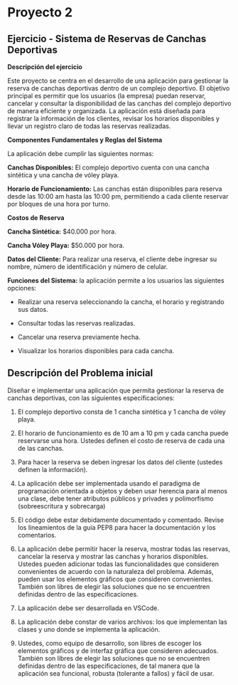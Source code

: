 # Proyecto 2
## Ejercicio - Sistema de Reservas de Canchas Deportivas

**Descripción del ejercicio**

Este proyecto se centra en el desarrollo de una aplicación para gestionar la reserva de canchas deportivas dentro de un complejo deportivo. El objetivo principal es permitir que los usuarios (la empresa) puedan reservar, cancelar y consultar la disponibilidad de las canchas del complejo deportivo de manera eficiente y organizada.
La aplicación está diseñada para registrar la información de los clientes, revisar los horarios disponibles y llevar un registro claro de todas las reservas realizadas.

**Componentes Fundamentales y Reglas del Sistema**

La aplicación debe cumplir las siguientes normas:

**Canchas Disponibles:** El complejo deportivo cuenta con una cancha sintética y una cancha de vóley playa.

**Horario de Funcionamiento:** Las canchas están disponibles para reserva desde las 10:00 am hasta las 10:00 pm, permitiendo a cada cliente reservar por bloques de una hora por turno.

**Costos de Reserva** 

**Cancha Sintética:** $40.000 por hora.

**Cancha Vóley Playa:** $50.000 por hora.

**Datos del Cliente:** Para realizar una reserva, el cliente debe ingresar su nombre, número de identificación y número de celular. 

**Funciones del Sistema:** la aplicación permite a los usuarios las siguientes opciones:

- Realizar una reserva seleccionando la cancha, el horario y registrando sus datos.

- Consultar todas las reservas realizadas.

- Cancelar una reserva previamente hecha.

- Visualizar los horarios disponibles para cada cancha.

## Descripción del Problema inicial

Diseñar e implementar una aplicación que permita gestionar la reserva de canchas deportivas, con las siguientes especificaciones:

1. El complejo deportivo consta de 1 cancha sintética y 1 cancha de vóley playa.
   
2. El horario de funcionamiento es de 10 am a 10 pm y cada cancha puede reservarse una hora. Ustedes definen el costo de reserva de cada una de las canchas.
   
3. Para hacer la reserva se deben ingresar los datos del cliente (ustedes definen la información).
   
4. La aplicación debe ser implementada usando el paradigma de programación orientada a objetos y deben usar herencia para al menos una clase, debe tener atributos públicos y privades y polimorfismo (sobreescritura y sobrecarga)

5. El código debe estar debidamente documentado y comentado. Revise los lineamientos de la guía PEP8 para hacer la documentación y los comentarios.

6. La aplicación debe permitir hacer la reserva, mostrar todas las reservas, cancelar la reserva y mostrar las canchas y horarios disponibles. Ustedes pueden adicionar todas las funcionalidades que consideren convenientes de acuerdo con la naturaleza del problema. Además, pueden usar los elementos gráficos que consideren convenientes. También son libres de elegir las soluciones que no se encuentren definidas dentro de las especificaciones.

7. La aplicación debe ser desarrollada en VSCode.

8. La aplicación debe constar de varios archivos: los que implementan las clases y uno donde se implementa la aplicación.

9. Ustedes, como equipo de desarrollo, son libres de escoger los elementos gráficos y de interfaz gráfica que consideren adecuados. También son libres de elegir las soluciones que no se encuentren definidas dentro de las especificaciones, de tal manera que la aplicación sea funcional, robusta (tolerante a fallos) y fácil de usar.


